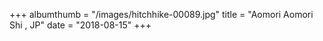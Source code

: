 +++
albumthumb = "/images/hitchhike-00089.jpg"
title = "Aomori Aomori Shi , JP"
date = "2018-08-15"
+++
